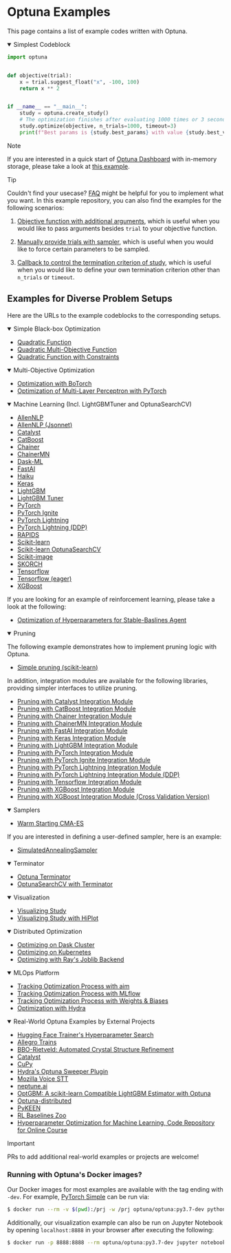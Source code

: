 Optuna Examples
================

This page contains a list of example codes written with Optuna.

<details open>
<summary>Simplest Codeblock</summary>

```python
import optuna


def objective(trial):
    x = trial.suggest_float("x", -100, 100)
    return x ** 2


if __name__ == "__main__":
    study = optuna.create_study()
    # The optimization finishes after evaluating 1000 times or 3 seconds.
    study.optimize(objective, n_trials=1000, timeout=3)
    print(f"Best params is {study.best_params} with value {study.best_value}")
```
</details>

> [!NOTE]
> If you are interested in a quick start of [Optuna Dashboard](https://github.com/optuna/optuna-dashboard) with in-memory storage, please take a look at [this example](./dashboard/run_server_simple.py).

> [!TIP]
> Couldn't find your usecase?
> [FAQ](https://optuna.readthedocs.io/en/stable/faq.html) might be helpful for you to implement what you want.
> In this example repository, you can also find the examples for the following scenarios:
> 1. [Objective function with additional arguments](./sklearn/sklearn_additional_args.py), which is useful when you would like to pass arguments besides `trial` to your objective function.
> 
> 2. [Manually provide trials with sampler](./enqueue_trial.py), which is useful when you would like to force certain parameters to be sampled.
>
> 3. [Callback to control the termination criterion of study](./max_trials_callback.py), which is useful when you would like to define your own termination criterion other than `n_trials` or `timeout`.

## Examples for Diverse Problem Setups

Here are the URLs to the example codeblocks to the corresponding setups.

<details open>
<summary>Simple Black-box Optimization</summary>

* [Quadratic Function](./quadratic_simple.py)
* [Quadratic Multi-Objective Function](./multi_objective/quadratic_simple.py)
* [Quadratic Function with Constraints](./quadratic_simple_constraint.py)
</details>

<details open>
<summary>Multi-Objective Optimization</summary>

* [Optimization with BoTorch](./multi_objective/botorch_simple.py)
* [Optimization of Multi-Layer Perceptron with PyTorch](./multi_objective/pytorch_simple.py)
</details>

<details open>
<summary>Machine Learning (Incl. LightGBMTuner and OptunaSearchCV)</summary>

* [AllenNLP](./allennlp/allennlp_simple.py)
* [AllenNLP (Jsonnet)](./allennlp/allennlp_jsonnet.py)
* [Catalyst](./pytorch/catalyst_simple.py)
* [CatBoost](./catboost/catboost_simple.py)
* [Chainer](./chainer/chainer_simple.py)
* [ChainerMN](./chainer/chainermn_simple.py)
* [Dask-ML](./dask_ml/dask_ml_simple.py)
* [FastAI](./fastai/fastai_simple.py)
* [Haiku](./haiku/haiku_simple.py)
* [Keras](./keras/keras_simple.py)
* [LightGBM](./lightgbm/lightgbm_simple.py)
* [LightGBM Tuner](./lightgbm/lightgbm_tuner_simple.py)
* [PyTorch](./pytorch/pytorch_simple.py)
* [PyTorch Ignite](./pytorch/pytorch_ignite_simple.py)
* [PyTorch Lightning](./pytorch/pytorch_lightning_simple.py)
* [PyTorch Lightning (DDP)](./pytorch/pytorch_lightning_ddp.py)
* [RAPIDS](./rapids/rapids_simple.py)
* [Scikit-learn](./sklearn/sklearn_simple.py)
* [Scikit-learn OptunaSearchCV](./sklearn/sklearn_optuna_search_cv_simple.py)
* [Scikit-image](./skimage/skimage_lbp_simple.py)
* [SKORCH](./pytorch/skorch_simple.py)
* [Tensorflow](./tensorflow/tensorflow_estimator_simple.py)
* [Tensorflow (eager)](./tensorflow/tensorflow_eager_simple.py)
* [XGBoost](./xgboost/xgboost_simple.py)

If you are looking for an example of reinforcement learning, please take a look at the following:
* [Optimization of Hyperparameters for Stable-Baslines Agent](./rl/sb3_simple.py)

</details>

<details open>
<summary>Pruning</summary>

The following example demonstrates how to implement pruning logic with Optuna.

* [Simple pruning (scikit-learn)](./basic_and_faq_usages/simple_pruning.py)

In addition, integration modules are available for the following libraries, providing simpler interfaces to utilize pruning.

* [Pruning with Catalyst Integration Module](./pytorch/catalyst_simple.py)
* [Pruning with CatBoost Integration Module](./catboost/catboost_pruning.py)
* [Pruning with Chainer Integration Module](./chainer/chainer_integration.py)
* [Pruning with ChainerMN Integration Module](./chainer/chainermn_integration.py)
* [Pruning with FastAI Integration Module](./fastai/fastai_simple.py)
* [Pruning with Keras Integration Module](./keras/keras_integration.py)
* [Pruning with LightGBM Integration Module](./lightgbm/lightgbm_integration.py)
* [Pruning with PyTorch Integration Module](./pytorch/pytorch_simple.py)
* [Pruning with PyTorch Ignite Integration Module](./pytorch/pytorch_ignite_simple.py)
* [Pruning with PyTorch Lightning Integration Module](./pytorch/pytorch_lightning_simple.py)
* [Pruning with PyTorch Lightning Integration Module (DDP)](./pytorch/pytorch_lightning_ddp.py)
* [Pruning with Tensorflow Integration Module](./tensorflow/tensorflow_estimator_integration.py)
* [Pruning with XGBoost Integration Module](./xgboost/xgboost_integration.py)
* [Pruning with XGBoost Integration Module (Cross Validation Version)](./xgboost/xgboost_cv_integration.py)
</details>

<details open>
<summary>Samplers</summary>

* [Warm Starting CMA-ES](./samplers/warm_starting_cma.py)

If you are interested in defining a user-defined sampler, here is an example:
* [SimulatedAnnealingSampler](./samplers/simulated_annealing_sampler.py)
</details>

<details open>
<summary>Terminator</summary>

* [Optuna Terminator](./terminator/terminator_simple.py)
* [OptunaSearchCV with Terminator](./terminator/terminator_search_cv.py)
</details>

<details open>
<summary>Visualization</summary>

* [Visualizing Study](https://colab.research.google.com/github/optuna/optuna-examples/blob/main/visualization/plot_study.ipynb)
* [Visualizing Study with HiPlot](https://colab.research.google.com/github/optuna/optuna-examples/blob/main/hiplot/plot_study.ipynb)
</details>

<details open>
<summary>Distributed Optimization</summary>

* [Optimizing on Dask Cluster](./dask/dask_simple.py)
* [Optimizing on Kubernetes](./kubernetes/README.md)
* [Optimizing with Ray's Joblib Backend](./ray/ray_joblib.py)
</details>

<details open>
<summary>MLOps Platform</summary>

* [Tracking Optimization Process with aim](./aim/aim_integration.py)
* [Tracking Optimization Process with MLflow](./mlflow/keras_mlflow.py)
* [Tracking Optimization Process with Weights & Biases](./wandb/wandb_integration.py)
* [Optimization with Hydra](./hydra/simple.py)
</details>

<details open>
<summary>Real-World Optuna Examples by External Projects</summary>

* [Hugging Face Trainer's Hyperparameter Search](https://huggingface.co/docs/transformers/main/main_classes/trainer#transformers.Trainer.hyperparameter_search)
* [Allegro Trains](https://github.com/allegroai/trains)
* [BBO-Rietveld: Automated Crystal Structure Refinement](https://github.com/quantumbeam/BBO-Rietveld)
* [Catalyst](https://github.com/catalyst-team/catalyst)
* [CuPy](https://github.com/cupy/cupy)
* [Hydra's Optuna Sweeper Plugin](https://hydra.cc/docs/next/plugins/optuna_sweeper/)
* [Mozilla Voice STT](https://github.com/mozilla/DeepSpeech)
* [neptune.ai](https://neptune.ai)
* [OptGBM: A scikit-learn Compatible LightGBM Estimator with Optuna](https://github.com/Y-oHr-N/OptGBM)
* [Optuna-distributed](https://github.com/xadrianzetx/optuna-distributed)
* [PyKEEN](https://github.com/pykeen/pykeen)
* [RL Baselines Zoo](https://github.com/DLR-RM/rl-baselines3-zoo)
* [Hyperparameter Optimization for Machine Learning, Code Repository for Online Course](https://github.com/solegalli/hyperparameter-optimization)
</details>

> [!IMPORTANT]
> PRs to add additional real-world examples or projects are welcome!

### Running with Optuna's Docker images?

Our Docker images for most examples are available with the tag ending with `-dev`.
For example, [PyTorch Simple](./pytorch/pytorch_simple.py) can be run via:

```bash
$ docker run --rm -v $(pwd):/prj -w /prj optuna/optuna:py3.7-dev python pytorch/pytorch_simple.py
```

Additionally, our visualization example can also be run on Jupyter Notebook by opening `localhost:8888` in your browser after executing the following:

```bash
$ docker run -p 8888:8888 --rm optuna/optuna:py3.7-dev jupyter notebook --allow-root --no-browser --port 8888 --ip 0.0.0.0 --NotebookApp.token='' --NotebookApp.password=''
```
